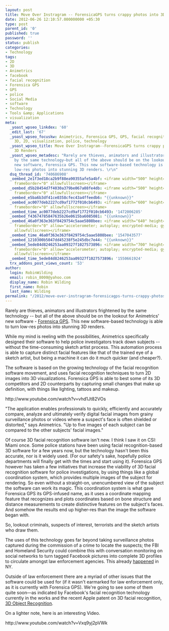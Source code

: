 ```yaml
---
layout: post
title: Move Over Instragram -- ForensicaGPS turns crappy photos into 3D Renders
date: 2012-06-26 12:10:57.000000000 +05:30
type: post
parent_id: '0'
published: true
password: ''
status: publish
categories:
- Technology
tags:
- 2D
- 3D
- Animetrics
- facebook
- facial recognition
- Forensica GPS
- GPS
- police
- Social Media
- software
- Technology
- Tools &amp; Applications
- visualization
meta:
  _yoast_wpseo_linkdex: '60'
  _edit_last: '67'
  _yoast_wpseo_focuskw: Animetrics, Forensica GPS, GPS, facial recognition, software,
    3D, 2D, visualization, police, technology
  _yoast_wpseo_title: Move Over Instragram--ForensicaGPS turns crappy photos into
    3D Renders
  _yoast_wpseo_metadesc: "Rarely are thieves, animators and illustrators frightened
    by the same technology—but all of the above should be on the lookout for Animetrics'
    new software, Forensica GPS. This new software-based technology is able to turn
    low-res photos into stunning 3D renders. \r\n"
  dsq_thread_id: '740686908'
  _oembed_2e1f3ed18ca2b9f88ea90355afe5a4bf: <iframe width="500" height="375" src="http://www.youtube.com/embed/vhd1Jt82VOs?fs=1&feature=oembed"
    frameborder="0" allowfullscreen></iframe>
  _oembed_d5b28454d7f4030a379be067a08fe4db: <iframe width="500" height="281" src="http://www.youtube.com/embed/Vxq9yj2pVWk?fs=1&feature=oembed"
    frameborder="0" allowfullscreen></iframe>
  _oembed_e5ba6b3df41ce0358cfec43a4ffeedb6: "{{unknown}}"
  _oembed_ac0077deb2227cd9af1772f010cb6493: <iframe width="600" height="338" src="https://www.youtube.com/embed/Vxq9yj2pVWk?feature=oembed"
    frameborder="0" allowfullscreen></iframe>
  _oembed_time_ac0077deb2227cd9af1772f010cb6493: '1472006285'
  _oembed_f43674785847635b26e0615ba6085081: "{{unknown}}"
  _oembed_46a0f363e363f8429754c5aae5808bee: <iframe width="640" height="360" src="https://www.youtube.com/embed/Vxq9yj2pVWk?feature=oembed"
    frameborder="0" allow="accelerometer; autoplay; encrypted-media; gyroscope; picture-in-picture"
    allowfullscreen></iframe>
  _oembed_time_46a0f363e363f8429754c5aae5808bee: '1547043577'
  _oembed_1210300b5047dd45238f5e245dbc7e44: "{{unknown}}"
  _oembed_5ede84d8246253aa09327f1027573896: <iframe width="700" height="394" src="https://www.youtube.com/embed/Vxq9yj2pVWk?feature=oembed"
    frameborder="0" allow="accelerometer; autoplay; encrypted-media; gyroscope; picture-in-picture"
    allowfullscreen></iframe>
  _oembed_time_5ede84d8246253aa09327f1027573896: '1550661924'
  trx_addons_post_views_count: '53'
author:
  login: RobinWilding
  email: robin_8000@yahoo.com
  display_name: Robin Wilding
  first_name: Robin
  last_name: Wilding
permalink: "/2012/move-over-instragram-forensicagps-turns-crappy-photos-3d-renders/"
---
```

<p>Rarely are thieves, animators and illustrators frightened by the same technology -- but all of the above should be on the lookout for Animetrics' new software - <a href="http://smtp.animetrics.com/Products/ForensicaGPS.php">Forensica GPS</a>. This new software-based technology is able to turn low-res photos into stunning 3D renders. </p>
<p>While my mind is reeling with the possibilities, Animetrics specifically designed their software to help police investigators track down subjects -- without the time-consuming sketch artist process. This automation process is able to capture distinct facial features like that of the trained eye of a sketch artist, but being a machine it can do it much quicker (and cheaper?).</p>
<p>The software is based on the growing technology of the facial recognition software movement, and uses facial recognition techniques to turn 2D images into 3D visualizations. Forensica GPS is able to best some of its 3D competitors and 2D counterparts by capturing small changes that make up definition, with things like lighting, tattoos and makeup.</p>

<p>http://www.youtube.com/watch?v=vhd1Jt82VOs</p>
<p>"The application enables professionals to quickly, efficiently and accurately compare, analyze and ultimately verify digital facial images from grainy surveillance photos or videos where a suspect's face is often shielded or distorted," says Animetrics. "Up to five images of each subject can be compared to the other subjects' facial images."</p>
<p>Of course 3D facial recognition software isn't new. I think I saw it on CSI: Miami once. Some police stations have been using facial recognition-based 3D software for a few years now, but the technology hasn't been this accurate, nor is it widely used. (For our safety's sake, hopefully police departments will finally get with the times and start using it). Forensica GPS however has taken a few initiatives that increase the viability of 3D facial recognition software for police investigations, by using things like a global coordination system, which provides multiple images of the subject for rendering. So even without a straight-on, unencumbered view of the subject the software can work its magic. This coordination system is what gave Forensica GPS its GPS-infused name, as it uses a coordinate mapping feature that recognizes and plots coordinates based on bone structure and distance measurements to create distinctive features on the subject's faces. And somehow the results end up higher-res than the image the software began with.</p>
<p>So, lookout criminals, suspects of interest, terrorists and the sketch artists who draw them.</p>
<p>The uses of this technology goes far beyond taking surveillance photos captured during the commission of a crime to locate the suspects; the FBI and Homeland Security could combine this with conversation monitoring on social networks to turn tagged Facebook pictures into complete 3D profiles to circulate amongst law enforcement agencies. This already <a href="http://www.infowars.com/nypd-uses-facial-recognition-software-to-link-facebook-photo-to-suspect/">happened</a> in NY. </p>
<p>Outside of law enforcement there are a myriad of other issues that the software could be used for (if it wasn't earmarked for law enforcement only, as it is currently with Forensica GPS). We're going to see some of them quite soon&mdash;as indicated by Facebook's facial recognition technology currently in the works and the recent Apple patent on 3D facial recognition, <a href="http://www.itproportal.com/2012/05/11/apple-patents-3d-rendering-system-facial-recognition/">3D Object Recognition</a>.</p>
<p>On a lighter note, here is an interesting Video.</p>
<p>http://www.youtube.com/watch?v=Vxq9yj2pVWk</p>
